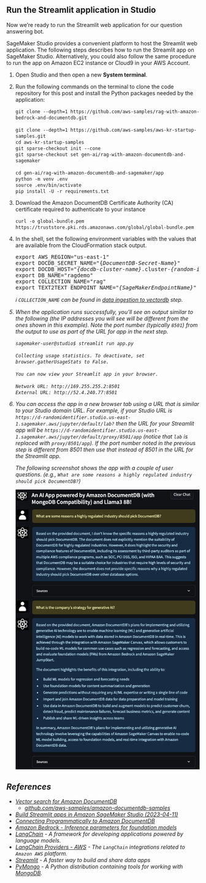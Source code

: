 ## Run the Streamlit application in Studio

Now we’re ready to run the Streamlit web application for our question answering bot.

SageMaker Studio provides a convenient platform to host the Streamlit web application. The following steps describes how to run the Streamlit app on SageMaker Studio. Alternatively, you could also follow the same procedure to run the app on Amazon EC2 instance or Cloud9 in your AWS Account.

1. Open Studio and then open a new **System terminal**.
2. Run the following commands on the terminal to clone the code repository for this post and install the Python packages needed by the application:
   ```
   git clone --depth=1 https://github.com/aws-samples/rag-with-amazon-bedrock-and-documentdb.git

   git clone --depth=1 https://github.com/aws-samples/aws-kr-startup-samples.git
   cd aws-kr-startup-samples
   git sparse-checkout init --cone
   git sparse-checkout set gen-ai/rag-with-amazon-documentdb-and-sagemaker

   cd gen-ai/rag-with-amazon-documentdb-and-sagemaker/app
   python -m venv .env
   source .env/bin/activate
   pip install -U -r requirements.txt
   ```
3. Download the Amazon DocumentDB Certificate Authority (CA) certificate required to authenticate to your instance
   ```
   curl -o global-bundle.pem https://truststore.pki.rds.amazonaws.com/global/global-bundle.pem
   ```
4. In the shell, set the following environment variables with the values that are available from the CloudFormation stack output.
   <pre>
   export AWS_REGION="us-east-1"
   export DOCDB_SECRET_NAME="{<i>DocumentDB-Secret-Name</i>}"
   export DOCDB_HOST="<i>{docdb-cluster-name}</i>.cluster-<i>{random-id}</i>.<i>{region}</i>.docdb.amazonaws.com"
   export DB_NAME="ragdemo"
   export COLLECTION_NAME="rag"
   export TEXT2TEXT_ENDPOINT_NAME="<i>{SageMakerEndpointName}<i/>"
   </pre>
   :information_source: `COLLECTION_NAME` can be found in [data ingestion to vectordb](../data_ingestion_to_vectordb/data_ingestion_to_documentdb.ipynb) step.
5. When the application runs successfully, you’ll see an output similar to the following (the IP addresses you will see will be different from the ones shown in this example). Note the port number (typically `8501`) from the output to use as part of the URL for app in the next step.
   ```
   sagemaker-user@studio$ streamlit run app.py

   Collecting usage statistics. To deactivate, set browser.gatherUsageStats to False.

   You can now view your Streamlit app in your browser.

   Network URL: http://169.255.255.2:8501
   External URL: http://52.4.240.77:8501
   ```
6. You can access the app in a new browser tab using a URL that is similar to your Studio domain URL. For example, if your Studio URL is `https://d-randomidentifier.studio.us-east-1.sagemaker.aws/jupyter/default/lab?` then the URL for your Streamlit app will be `https://d-randomidentifier.studio.us-east-1.sagemaker.aws/jupyter/default/proxy/8501/app` (notice that `lab` is replaced with `proxy/8501/app`). If the port number noted in the previous step is different from 8501 then use that instead of 8501 in the URL for the Streamlit app.

   The following screenshot shows the app with a couple of user questions. (e.g., `What are some reasons a highly regulated industry should pick DocumentDB?`)

   ![qa-with-llm-and-rag](./qa-with-llm-and-rag.png)

## References

  * [Vector search for Amazon DocumentDB](https://docs.aws.amazon.com/documentdb/latest/developerguide/vector-search.html)
    * [github.com/aws-samples/amazon-documentdb-samples](https://github.com/aws-samples/amazon-documentdb-samples/)
  * [Build Streamlit apps in Amazon SageMaker Studio (2023-04-11)](https://aws.amazon.com/blogs/machine-learning/build-streamlit-apps-in-amazon-sagemaker-studio/)
  * [Connecting Programmatically to Amazon DocumentDB](https://docs.aws.amazon.com/documentdb/latest/developerguide/connect_programmatically.html#connect_programmatically-tls_enabled)
  * [Amazon Bedrock - Inference parameters for foundation models](https://docs.aws.amazon.com/bedrock/latest/userguide/model-parameters.html)
  * [LangChain](https://python.langchain.com/docs/get_started/introduction.html) - A framework for developing applications powered by language models.
  * [LangChain Providers - AWS](https://python.langchain.com/docs/integrations/platforms/aws/) - The `LangChain` integrations related to `Amazon AWS` platform.
  * [Streamlit](https://streamlit.io/) - A faster way to build and share data apps
  * [PyMongo](https://pymongo.readthedocs.io/en/stable/) - A Python distribution containing tools for working with [MongoDB](http://www.mongodb.org/).
